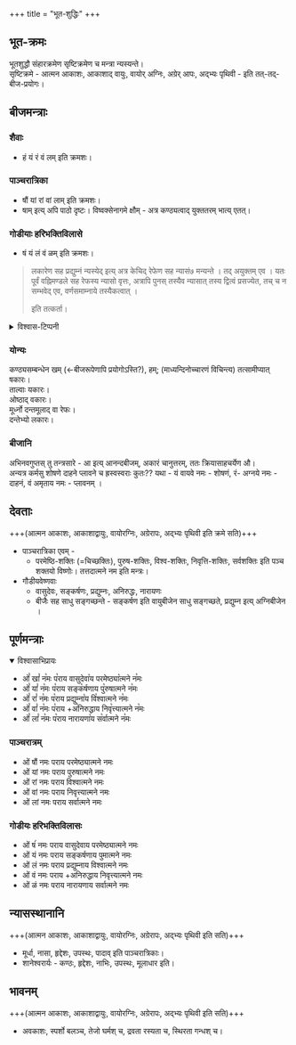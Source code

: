 +++
title = "भूत-शुद्धिः"
+++

## भूत-क्रमः
भूतशुद्धौ संहारक्रमेण सृष्टिक्रमेण च मन्त्रा न्यस्यन्ते।  
सृष्टिक्रमे - आत्मन आकाशः, आकाशाद् वायुः, वायोर् अग्निः, अग्रेर् आपः, अद्भ्यः पृथिवी - इति तत्-तद्-बीज-प्रयोगः।  

## बीजमन्त्राः
### शैवाः
- हं यं रं वं लम् इति क्रमशः।  

### पाञ्चरात्रिका 
- षौं यां रां वां लाम् इति क्रमशः। 
- षाम् इत्य् अपि पाठो दृष्टः। विष्वक्सेनागमे क्षौम् - अत्र कण्ठ्यत्वाद् युक्ततरम् भात्य् एतत्।   

### गोडीयाः हरिभक्तिविलासे 
- षं यं लं वं ळम् इति क्रमशः। 

> लकारेण सह प्रद्युम्नं न्यस्येद् इत्य् अत्र केचिद् रेफेण सह न्यासं७ मन्यन्ते । तद् अयुक्तम् एव । यतः पूर्वं वह्निमण्डले सह रेफस्य न्यासो वृत्तः, अत्रापि पुनस् तस्यैव न्यासात् तस्य द्वित्वं प्रसज्येत, तच् च न सम्भवेद् एव, वर्णसमाम्नाये तस्यैकत्वात् ।
> 
> इति तत्कर्ता। 

<details><summary>विश्वास-टिप्पनी</summary>

अत्र मूर्धन्यवर्णो ऽन्तय् औष्ठ्यात् परम् आयाति,  
अग्निबीजं न साधु प्रयुक्तम्  
इति च दोषः। 
</details>


### योन्यः
कण्ठ्यसम्बन्धेन खम् (←बीजरूपेणापि प्रयोगोऽस्ति?), हम्; (माध्यन्दिनोच्चारणं विचिन्त्य) तत्सामीप्यात् षकारः।  
ताल्वाः यकारः।  
ओष्ठाद् वकारः।  
मूर्ध्नो दन्तमूलाद् वा रेफः।  
दन्तेभ्यो लकारः।  

### बीजानि
अभिनवगुप्तस् तु  तन्त्रसारे - आ इत्य् आनन्दबीजम्, अकारं चानुत्तरम्, ततः क्रियासाहचर्येण औ।  
अन्यत्र कर्मसु शोषणे दाहने प्लावने च ह्रस्वस्वराः कुतः?? यथा - यं वायवे नमः - शोषणं, रं- अग्नये नमः - दाहनं, वं अमृताय नमः - प्लावनम् ।

## देवताः
+++(आत्मन आकाशः, आकाशाद्वायुः, वायोरग्निः, अग्रेरापः, अद्भ्यः पृथिवी इति क्रमे सति)+++

- पाञ्चरात्रिका एवम् - 
  - परमेष्ठि-शक्तिः (=चिच्छक्तिः), पुरुष-शक्तिः, विश्व-शक्तिः, निवृत्ति-शक्तिः, सर्वशक्तिः इति पञ्च शक्तयो विष्णोः। तत्तदात्मने नम इति मन्त्रः।
- गौडीयवेष्णवाः 
  - वासुदेवः, सङ्कर्षणः, प्रद्युम्नः, अनिरुद्धः, नारायणः
  - बीजैः सह साधु सङ्गच्छन्ते - सङ्कर्षण इति वायुबीजेन साधु सङ्गच्छते, प्रद्युम्न इत्य् अग्निबीजेन । 

## पूर्णमन्त्राः
<details open><summary>विश्वासाभिप्रायः</summary>

- ओं꣡ खां꣡ न꣡मः प꣡राय वासुदेवा꣡य परमेष्ठ्या꣡त्मने न꣡मः
- ओं꣡ यां꣡ न꣡मः प꣡राय सङ्क꣡र्षणाय पु꣡रुषात्मने न꣡मः
- ओं꣡ रां꣡ न꣡मः प꣡राय प्रद्युम्ना꣡य वि꣡श्वात्मने न꣡मः
- ओं꣡ वां꣡ न꣡मः प꣡राय +अ꣡निरुद्धाय निवृ꣡त्त्यात्मने न꣡मः
- ओं꣡ लां꣡ न꣡मः प꣡राय नारायणा꣡य स꣡र्वात्मने न꣡मः
</details>

### पाञ्चरात्रम्
- ओं षौं नमः पराय परमेष्ठ्यात्मने नमः
- ओं यां नमः पराय पुरुषात्मने नमः
- ओं रां नमः पराय विश्वात्मने नमः
- ओं वां नमः पराय निवृत्त्यात्मने नमः
- ओं लां नमः पराय सर्वात्मने नमः

### गोडीयः हरिभक्तिविलासः
- ओं षंं नमः पराय वासुदेवाय परमेष्ठ्यात्मने नमः
- ओं यं नमः पराय सङ्कर्षणाय पुमात्मने नमः
- ओं लं नमः पराय प्रद्युम्नाय विश्वात्मने नमः
- ओं वं नमः पराय +अनिरुद्धाय निवृत्त्यात्मने नमः
- ओं ळं नमः पराय नारायणाय सर्वात्मने नमः



## न्यासस्थानानि
+++(आत्मन आकाशः, आकाशाद्वायुः, वायोरग्निः, अग्रेरापः, अद्भ्यः पृथिवी इति सति)+++

- मूर्धा, नासा, हृद्देशः, उपस्थः, पादाव् इति पाञ्चरात्रिकाः। 
- शानेश्वरार्यः - कण्ठः, हृद्देशः, नाभिः, उपस्थः, मूलाधार इति।

## भावनम्
+++(आत्मन आकाशः, आकाशाद्वायुः, वायोरग्निः, अग्रेरापः, अद्भ्यः पृथिवी इति सति)+++

- अवकाशः, स्पर्शो बलञ्च, तेजो घर्मश् च, द्रवता रस्यता च, स्थिरता गन्धश् च। 


